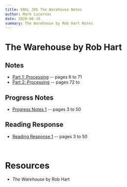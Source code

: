 ```yaml
---
title: ENGL 205 The Warehouse Notes
author: Mark Lucernas
date: 2020-06-16
summary: The Warehouse by Rob Hart Notes
---
```



# The Warehouse by Rob Hart

## Notes

  - [Part 1: Processing](notes/part-1) -- pages 6 to 71
  - [Part 2: Processing](notes/part-2) -- pages 72 to


## Progress Notes

  - [Progress Notes 1](file:../../../../../files/summer-2020/ENGL-205/progress-notes/progress_notes_1.docx) -- pages 3 to 50


## Reading Response

  - [Reading Response 1](file:../../../../../files/summer-2020/ENGL-205/reading-response/reading_response_1.docx) -- pages 3 to 50


<br>

# Resources

  - _The Warehouse_ by Rob Hart

